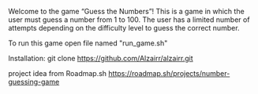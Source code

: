 Welcome to the game “Guess the Numbers”! 
This is a game in which the user must guess a number from 1 to 100. 
The user has a limited number of attempts depending on the difficulty level to guess the correct number.

To run this game open file named "run_game.sh"

Installation:
git clone https://github.com/Alzairr/alzairr.git

project idea from Roadmap.sh
https://roadmap.sh/projects/number-guessing-game
